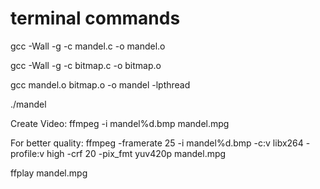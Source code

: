 # terminal commands

gcc -Wall -g -c  mandel.c -o mandel.o

gcc -Wall -g -c  bitmap.c -o bitmap.o

gcc mandel.o bitmap.o -o mandel -lpthread

./mandel

Create Video:
ffmpeg -i mandel%d.bmp mandel.mpg

For better quality:
ffmpeg -framerate 25 -i mandel%d.bmp -c:v libx264 -profile:v high -crf 20 -pix_fmt yuv420p mandel.mpg


ffplay mandel.mpg
